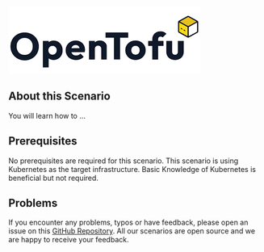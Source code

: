 ![OpenTofu Logo](../../assets/logos/opentofu.png)

## About this Scenario

You will learn how to ...

## Prerequisites

No prerequisites are required for this scenario. This scenario is using Kubernetes as the target infrastructure. Basic Knowledge of Kubernetes is beneficial but not required.

## Problems

If you encounter any problems, typos or have feedback, please open an issue on this [GitHub Repository](https://github.com/peak-scale/killercoda). All our scenarios are open source and we are happy to receive your feedback.
